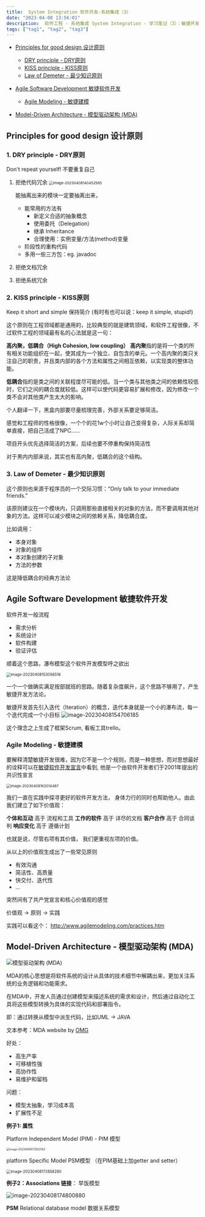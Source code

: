 ```yaml
---
title:  System Integration 软件开发-系统集成（3）
date: "2023-04-08 13:56:01"
description:  软件工程 - 系统集成 System Integration - 学习笔记（3）：敏捷开发 
tags: ["tag1", "tag2", "tag3"]
---
```




- [Principles for good design 设计原则](#w9_Principles_for_good_design)
  - [DRY principle - DRY原则](#w9_DRY_principle)
  - [KISS principle - KISS原则](#w9_KISS_principle)
  - [Law of Demeter - 最少知识原则](w9_Demeter)

- [Agile Software Development 敏捷软件开发](#w9_Agile_Software_Development)
  - [Agile Modeling - 敏捷建模](#w10_Agile_Modeling)


- [Model-Driven Architecture - 模型驱动架构 (MDA)](#w10_MDA)





<h2 id="w9_Principles_for_good_design">Principles for good design 设计原则</h2>

<h3 id="w9_DRY_principle">1. DRY principle - DRY原则</h3>

Don't repeat yourself! 不要重复自己

1. 拒绝代码冗余
   <img src="./image-20230408140452565.png" alt="image-20230408140452565" style="zoom:67%;" />

   能抽离出来的模块一定要抽离出来，

   - 能常用的方法有
     - 新定义合适的抽象概念
     - 使用委托（Delegation）
     - 继承 Inheritance
     - 合理使用：实例变量/方法(method)变量
   - 阶段性的重构代码
   - 多用一些三方包：eg. javadoc

2. 拒绝文档冗余

3. 拒绝系统冗余

<h3 id="w9_KISS_principle">2. KISS principle - KISS原则</h3>

Keep it short and simple 保持简介 (有时有也可以说：keep it simple, stupid!)

这个原则在工程领域都是通用的，比较典型的就是建筑领域，和软件工程很像，不过软件工程的领域最有名的心法就是这一句：

**高内聚，低耦合（High Cohesion, low coupling）**
**高内聚**指的是将一个类的所有相关功能组织在一起，使其成为一个独立、自包含的单元。一个高内聚的类只关注自己的职责，并且类内部的各个方法和属性之间相互依赖，以实现类的整体功能。

**低耦合**指的是类之间的关联程度尽可能的低。当一个类与其他类之间的依赖性较低时，它们之间的耦合度就较低。这样可以使代码更容易扩展和修改，因为修改一个类不会对其他类产生太大的影响。

个人翻译一下，黑盒内部要尽量梳理完善，外部关系要足够简洁。

感觉和工程师的性格很像，一个个的花1w个小时让自己变得复杂，人际关系却简单直接，把自己活成了NPC......

项目开头优先选择简洁的方案，后续也要不停重构保持简洁性

对于黑内内部来说，其实也有高内聚，低耦合的这个结构。

<h3 id="w9_Demeter">3. Law of Demeter - 最少知识原则</h3>

这个原则也来源于程序员的一个交际习惯：“Only talk to your immediate friends.”

该原则建议在一个模块内，只调用那些直接相关的对象的方法，而不要调用其他对象的方法。这样可以减少模块之间的依赖关系，降低耦合度。

比如调用：

- 本身对象
- 对象的组件
- 本对象创建的子对象
- 方法的参数

这是降低耦合的经典方法论

<h2 id="w9_Agile_Software_Development">Agile Software Development 敏捷软件开发</h2>

软件开发一般流程

- 需求分析
- 系统设计
- 软件构建
- 验证评估

顺着这个思路，瀑布模型这个软件开发模型呼之欲出

<img src="./image-20230408153056516.png" alt="image-20230408153056516" style="zoom:70%;" />

一个一个做确实满足按部就班的思路。随着复杂度飙升，这个思路不够用了，产生敏捷开发方法论。

敏捷开发首先引入迭代（Iteration）的概念，迭代本身就是一个小的瀑布流，每一个迭代完成一个小目标
![image-20230408154706185](./image-20230408154706185.png)

这个理念之上生成了框架Scrum, 看板工具trello。

<h3 id="w10_Agile_Modeling">Agile Modeling - 敏捷建模</h3>

要解释清楚敏捷开发很难，因为它不是一个个规则，而是一种思想，而对思想最好的诠释可以在[敏捷软件开发宣言](http://agilemanifesto.org/iso/zhchs/manifesto.html)中看到, 他是一个由软件开发者们于2001年提出的共识性宣言

<img src="./image-20230408162014467.png" alt="image-20230408162014467" style="zoom:67%;" />

我们一直在实践中探寻更好的软件开发方法，
身体力行的同时也帮助他人。由此我们建立了如下价值观：

**个体和互动** 高于 流程和工具
**工作的软件** 高于 详尽的文档
**客户合作** 高于 合同谈判
**响应变化** 高于 遵循计划

也就是说，尽管右项有其价值，
我们更重视左项的价值。

从以上的价值观生成出了一些常见原则

- 有效沟通
- 简洁性、高质量
- 快交付、迭代性
- ...

突然间有了共产党宣言和核心价值观的感觉

价值观 -> 原则 -> 实践

实践可以看这个： http://www.agilemodeling.com/practices.htm



<h2 id="w10_MDA">Model-Driven Architecture - 模型驱动架构 (MDA)</h2>

![模型驱动架构 (MDA)](https://www.omg.org/mda/images/mda_diagram.gif)

MDA的核心思想是将软件系统的设计从具体的技术细节中解耦出来，更加关注系统的业务逻辑和功能需求。

在MDA中，开发人员通过创建模型来描述系统的需求和设计，然后通过自动化工具将这些模型转换为具体的实现代码和部署指令。

即：通过转换从模型中派生代码，比如UML -> JAVA

文本参考：MDA website by [OMG](https://www.omg.org/mda/)

好处：

- 高生产率
- 可移植性强
- 高协作性
- 易维护和留档

问题：

- 模型太抽象，学习成本高
- 扩展性不足



**例子1: 属性**

Platform Independent Model (PIM) - PIM 模型

<img src="./image-20230408172822142.png" alt="image-20230408172822142" style="zoom:50%;" />

platform Specific Model PSM模型 （在PIM基础上加getter and setter）

<img src="./image-20230408172858280.png" alt="image-20230408172858280" style="zoom:70%;" />

**例子2：Associations 链接**：
早饭模型

<img src="./image-20230408174800880.png" alt="image-20230408174800880" style="zoom:100%;" />

**PSM** Relational database model 数据关系模型













